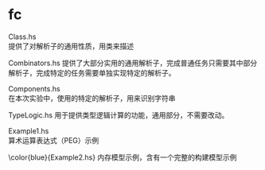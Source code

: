 # fc

Class.hs  
提供了对解析子的通用性质，用类来描述

Combinators.hs 
提供了大部分实用的通用解析子，完成普通任务只需要其中部分解析子，完成特定的任务需要单独实现特定的解析子。

Components.hs  
在本次实验中，使用的特定的解析子，用来识别字符串

TypeLogic.hs 
用于提供类型逻辑计算的功能，通用部分，不需要改动。

Example1.hs  
算术运算表达式（PEG）示例

\color{blue}{Example2.hs} 
内存模型示例，含有一个完整的构建模型示例
